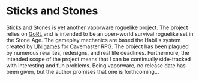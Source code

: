 # Sticks and Stones

Sticks and Stones is yet another vaporware roguelike project. The project
relies on [GoRL](http://github.com/jefflund/gorl) and is intended to be an
open-world survival roguelike set in the Stone Age. The gameplay mechanics are
based the Habilis system created by [UNIgames](http://unigames.us) for
Cavemaster RPG. The project has been plagued by numerous rewrites, redesigns,
and real life deadlines. Furthermore, the intended scope of the project means
that I can be continually side-tracked with interesting and fun problems. Being
vaporware, no release date has been given, but the author promises that one is
forthcoming...
